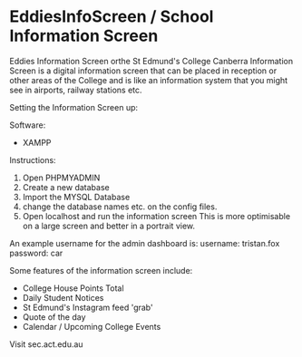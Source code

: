 # EddiesInfoScreen / School Information Screen
Eddies Information Screen orthe  St Edmund's College Canberra Information Screen is a digital information screen that can be placed in reception or other areas of the College and is like an information system that you might see in airports, railway stations etc.

Setting the Information Screen up:

Software:
- XAMPP

Instructions:
1) Open PHPMYADMIN
2) Create a new database
3) Import the MYSQL Database
4) change the database names etc. on the config files.
5) Open localhost and run the information screen
This is more optimisable on a large screen and better in a portrait view.

An example username for the admin dashboard is:
username: tristan.fox
password: car


Some features of the information screen include:
- College House Points Total
- Daily Student Notices
- St Edmund's Instagram feed 'grab'
- Quote of the day
- Calendar / Upcoming College Events

Visit sec.act.edu.au
